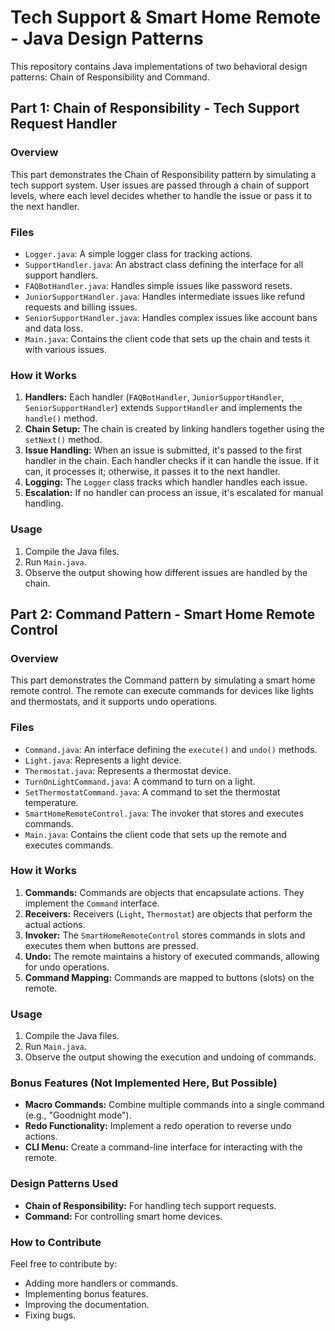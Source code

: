 # Tech Support & Smart Home Remote - Java Design Patterns

This repository contains Java implementations of two behavioral design patterns: Chain of Responsibility and Command.

## Part 1: Chain of Responsibility - Tech Support Request Handler

### Overview

This part demonstrates the Chain of Responsibility pattern by simulating a tech support system. User issues are passed through a chain of support levels, where each level decides whether to handle the issue or pass it to the next handler.

### Files

* `Logger.java`: A simple logger class for tracking actions.
* `SupportHandler.java`: An abstract class defining the interface for all support handlers.
* `FAQBotHandler.java`: Handles simple issues like password resets.
* `JuniorSupportHandler.java`: Handles intermediate issues like refund requests and billing issues.
* `SeniorSupportHandler.java`: Handles complex issues like account bans and data loss.
* `Main.java`: Contains the client code that sets up the chain and tests it with various issues.

### How it Works

1.  **Handlers:** Each handler (`FAQBotHandler`, `JuniorSupportHandler`, `SeniorSupportHandler`) extends `SupportHandler` and implements the `handle()` method.
2.  **Chain Setup:** The chain is created by linking handlers together using the `setNext()` method.
3.  **Issue Handling:** When an issue is submitted, it's passed to the first handler in the chain. Each handler checks if it can handle the issue. If it can, it processes it; otherwise, it passes it to the next handler.
4.  **Logging:** The `Logger` class tracks which handler handles each issue.
5.  **Escalation:** If no handler can process an issue, it's escalated for manual handling.

### Usage

1.  Compile the Java files.
2.  Run `Main.java`.
3.  Observe the output showing how different issues are handled by the chain.

## Part 2: Command Pattern - Smart Home Remote Control

### Overview

This part demonstrates the Command pattern by simulating a smart home remote control. The remote can execute commands for devices like lights and thermostats, and it supports undo operations.

### Files

* `Command.java`: An interface defining the `execute()` and `undo()` methods.
* `Light.java`: Represents a light device.
* `Thermostat.java`: Represents a thermostat device.
* `TurnOnLightCommand.java`: A command to turn on a light.
* `SetThermostatCommand.java`: A command to set the thermostat temperature.
* `SmartHomeRemoteControl.java`: The invoker that stores and executes commands.
* `Main.java`: Contains the client code that sets up the remote and executes commands.

### How it Works

1.  **Commands:** Commands are objects that encapsulate actions. They implement the `Command` interface.
2.  **Receivers:** Receivers (`Light`, `Thermostat`) are objects that perform the actual actions.
3.  **Invoker:** The `SmartHomeRemoteControl` stores commands in slots and executes them when buttons are pressed.
4.  **Undo:** The remote maintains a history of executed commands, allowing for undo operations.
5.  **Command Mapping:** Commands are mapped to buttons (slots) on the remote.

### Usage

1.  Compile the Java files.
2.  Run `Main.java`.
3.  Observe the output showing the execution and undoing of commands.

### Bonus Features (Not Implemented Here, But Possible)

* **Macro Commands:** Combine multiple commands into a single command (e.g., "Goodnight mode").
* **Redo Functionality:** Implement a redo operation to reverse undo actions.
* **CLI Menu:** Create a command-line interface for interacting with the remote.

### Design Patterns Used

* **Chain of Responsibility:** For handling tech support requests.
* **Command:** For controlling smart home devices.

### How to Contribute

Feel free to contribute by:

* Adding more handlers or commands.
* Implementing bonus features.
* Improving the documentation.
* Fixing bugs.
